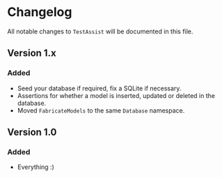 # Changelog

All notable changes to `TestAssist` will be documented in this file.

## Version 1.x

### Added
- Seed your database if required, fix a SQLite if necessary.
- Assertions for whether a model is inserted, updated or deleted in the database.
- Moved `FabricateModels` to the same `Database` namespace.

## Version 1.0

### Added
- Everything :)
